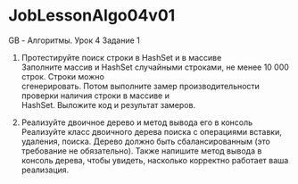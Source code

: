 # JobLessonAlgo04v01
GB - Алгоритмы. Урок 4 Задание 1
1. Протестируйте поиск строки в HashSet и в массиве  
Заполните массив и HashSet случайными строками, не менее 10 000 строк. Строки можно  
сгенерировать. Потом выполните замер производительности проверки наличия строки в массиве и  
HashSet. Выложите код и результат замеров.  

2. Реализуйте двоичное дерево и метод вывода его в консоль
Реализуйте класс двоичного дерева поиска с операциями вставки, удаления, поиска. Дерево должно
быть сбалансированным (это требование не обязательно). Также напишите метод вывода в консоль
дерева, чтобы увидеть, насколько корректно работает ваша реализация.
